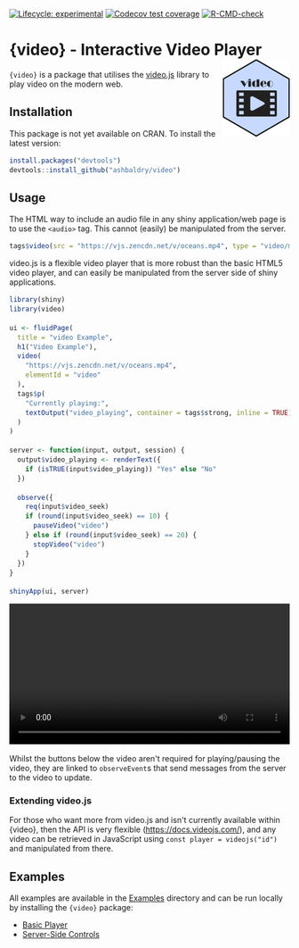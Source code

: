 
<!-- badges: start -->
[![Lifecycle: experimental](https://img.shields.io/badge/lifecycle-experimental-orange.svg)](https://lifecycle.r-lib.org/articles/stages.html#experimental)
[![Codecov test coverage](https://codecov.io/gh/ashbaldry/video/branch/main/graph/badge.svg)](https://app.codecov.io/gh/ashbaldry/video?branch=main)
[![R-CMD-check](https://github.com/ashbaldry/video/workflows/R-CMD-check/badge.svg)](https://github.com/ashbaldry/video/actions)
<!-- badges: end -->

# {video}  - Interactive Video Player <img src="https://raw.githubusercontent.com/ashbaldry/video/master/man/figures/logo.png" align="right" width="120"/>

`{video}` is a package that utilises the [video.js](https://github.com/videojs/video.js) library to play video on the modern web. 

## Installation

This package is not yet available on CRAN. To install the latest version: 

```r
install.packages("devtools")
devtools::install_github("ashbaldry/video")
```

## Usage

The HTML way to include an audio file in any shiny application/web page is to use the `<audio>` tag. This cannot (easily) be manipulated from the server. 

```r
tags$video(src = "https://vjs.zencdn.net/v/oceans.mp4", type = "video/mp4", controls = NA)
```

video.js is a flexible video player that is more robust than the basic HTML5 video player, and can easily be manipulated from the server side of shiny applications.

```r
library(shiny)
library(video)

ui <- fluidPage(
  title = "video Example",
  h1("Video Example"),
  video(
    "https://vjs.zencdn.net/v/oceans.mp4",
    elementId = "video"
  ),
  tags$p(
    "Currently playing:",
    textOutput("video_playing", container = tags$strong, inline = TRUE)
  )
)

server <- function(input, output, session) {
  output$video_playing <- renderText({
    if (isTRUE(input$video_playing)) "Yes" else "No"
  })

  observe({
    req(input$video_seek)
    if (round(input$video_seek) == 10) {
      pauseVideo("video")
    } else if (round(input$video_seek) == 20) {
      stopVideo("video")
    }
  })
}

shinyApp(ui, server)
```

<video src="https://user-images.githubusercontent.com/8420419/175826808-83d03bfc-6ba1-49c6-8f86-4e40973b010d.mp4" type="movie/mp4" controls style="width: 100%"></video>

Whilst the buttons below the video aren't required for playing/pausing the video, they are linked to `observeEvent`s that send messages from the server to the video to update.

### Extending video.js

For those who want more from video.js and isn't currently available within {video}, then the API is very flexible (https://docs.videojs.com/), and any video can be retrieved in JavaScript using `const player = videojs("id")` and manipulated from there.

## Examples

All examples are available in the [Examples](https://github.com/ashbaldry/video/tree/main/inst/examples) directory and can be run locally by installing the `{video}` package:

- [Basic Player](https://github.com/ashbaldry/video/tree/main/inst/examples/basic)
- [Server-Side Controls](https://github.com/ashbaldry/video/tree/main/inst/examples/server)
